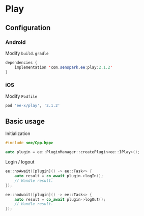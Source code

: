# Play
## Configuration
### Android
Modify `build.gradle`
```java
dependencies {
    implementation 'com.senspark.ee:play:2.1.2'
}
```

### iOS
Modify `Podfile`
```ruby
pod 'ee-x/play', '2.1.2'
```

## Basic usage
Initialization
```cpp
#include <ee/Cpp.hpp>

auto plugin = ee::PluginManager::createPlugin<ee::IPlay>();
```

Login / logout
```cpp
ee::noAwait([plugin]() -> ee::Task<> {
    auto result = co_await plugin->logIn();
    // Handle result.
});

ee::noAwait([plugin]() -> ee::Task<> {
    auto result = co_await plugin->logOut();
    // Handle result.
});
```